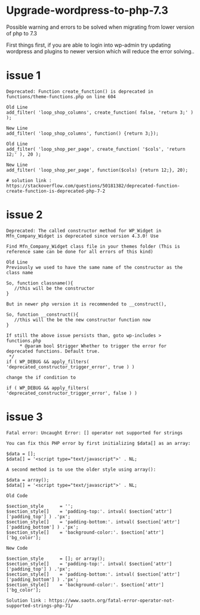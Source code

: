 # Upgrade-wordpress-to-php-7.3
Possible warning and errors to be solved when migrating from lower version of php to 7.3

First things first, if you are able to login into wp-admin try updating wordpress and plugins to newer version which will reduce the error solving..

# issue 1
	Deprecated: Function create_function() is deprecated in functions/theme-functions.php on line 604

	Old Line
	add_filter( 'loop_shop_columns', create_function( false, 'return 3;' ) );

	New Line
	add_filter( 'loop_shop_columns', function() {return 3;});

	Old Line
	add_filter( 'loop_shop_per_page', create_function( '$cols', 'return 12;' ), 20 );

	New Line
	add_filter( 'loop_shop_per_page', function($cols) {return 12;}, 20);

	# solution link : https://stackoverflow.com/questions/50181382/deprecated-function-create-function-is-deprecated-php-7-2

# issue 2
	Deprecated: The called constructor method for WP_Widget in Mfn_Company_Widget is deprecated since version 4.3.0! Use 
	
	Find Mfn_Company_Widget class file in your themes folder (This is reference same can be done for all errors of this kind)
	
	Old Line 
	Previously we used to have the same name of the constructor as the class name 
	
	So, function classname(){
	   //this will be the constructor
	}
	
	But in newer php version it is recommended to __construct(),
	
	So, function __construct(){
	   //this will the be the new constructor function now	
	}
	
	If still the above issue persists than, goto wp-includes > functions.php
		 * @param bool $trigger Whether to trigger the error for deprecated functions. Default true.
	 */
	if ( WP_DEBUG && apply_filters( 'deprecated_constructor_trigger_error', true ) ) 
	
	change the if condition to 
	
	if ( WP_DEBUG && apply_filters( 'deprecated_constructor_trigger_error', false ) ) 
	
# issue 3
	Fatal error: Uncaught Error: [] operator not supported for strings
	
	You can fix this PHP error by first initializing $data[] as an array:

	$data = [];
	$data[] = '<script type="text/javascript">' . NL;

	A second method is to use the older style using array():

	$data = array();
	$data[] = '<script type="text/javascript">' . NL;
	
	Old Code
	
	$section_style 		= '';
	$section_style[] 	= 'padding-top:'. intval( $section['attr']['padding_top'] ) .'px';
	$section_style[] 	= 'padding-bottom:'. intval( $section['attr']['padding_bottom'] ) .'px';
	$section_style[] 	= 'background-color:'. $section['attr']['bg_color'];
	
	New Code
	
	$section_style 		= []; or array();
	$section_style[] 	= 'padding-top:'. intval( $section['attr']['padding_top'] ) .'px';
	$section_style[] 	= 'padding-bottom:'. intval( $section['attr']['padding_bottom'] ) .'px';
	$section_style[] 	= 'background-color:'. $section['attr']['bg_color'];
	
	Solution link : https://www.saotn.org/fatal-error-operator-not-supported-strings-php-71/

